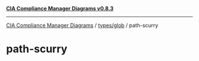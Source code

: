 [**CIA Compliance Manager Diagrams v0.8.3**](../../../README.md)

***

[CIA Compliance Manager Diagrams](../../../modules.md) / [types/glob](../README.md) / path-scurry

# path-scurry
